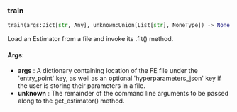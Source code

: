 

### train
```python
train(args:Dict[str, Any], unknown:Union[List[str], NoneType]) -> None
```
Load an Estimator from a file and invoke its .fit() method.


#### Args:

* **args** :  A dictionary containing location of the FE file under the 'entry_point' key, as well as an optional        'hyperparameters_json' key if the user is storing their parameters in a file.
* **unknown** :  The remainder of the command line arguments to be passed along to the get_estimator() method.